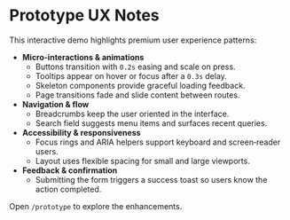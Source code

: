 # Prototype UX Notes

This interactive demo highlights premium user experience patterns:

- **Micro-interactions & animations**
  - Buttons transition with `0.2s` easing and scale on press.
  - Tooltips appear on hover or focus after a `0.3s` delay.
  - Skeleton components provide graceful loading feedback.
  - Page transitions fade and slide content between routes.
- **Navigation & flow**
  - Breadcrumbs keep the user oriented in the interface.
  - Search field suggests menu items and surfaces recent queries.
- **Accessibility & responsiveness**
  - Focus rings and ARIA helpers support keyboard and screen‑reader users.
  - Layout uses flexible spacing for small and large viewports.
- **Feedback & confirmation**
  - Submitting the form triggers a success toast so users know the action completed.

Open `/prototype` to explore the enhancements.
